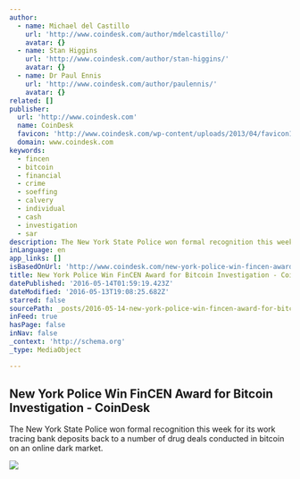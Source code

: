 ```yaml
---
author:
  - name: Michael del Castillo
    url: 'http://www.coindesk.com/author/mdelcastillo/'
    avatar: {}
  - name: Stan Higgins
    url: 'http://www.coindesk.com/author/stan-higgins/'
    avatar: {}
  - name: Dr Paul Ennis
    url: 'http://www.coindesk.com/author/paulennis/'
    avatar: {}
related: []
publisher:
  url: 'http://www.coindesk.com'
  name: CoinDesk
  favicon: 'http://www.coindesk.com/wp-content/uploads/2013/04/favicon1.ico?ffe887'
  domain: www.coindesk.com
keywords:
  - fincen
  - bitcoin
  - financial
  - crime
  - soeffing
  - calvery
  - individual
  - cash
  - investigation
  - sar
description: The New York State Police won formal recognition this week for its work tracing bank deposits back to a number of drug deals conducted in bitcoin on an online dark market.
inLanguage: en
app_links: []
isBasedOnUrl: 'http://www.coindesk.com/new-york-police-win-fincen-award-bitcoin-investigation/'
title: New York Police Win FinCEN Award for Bitcoin Investigation - CoinDesk
datePublished: '2016-05-14T01:59:19.423Z'
dateModified: '2016-05-13T19:08:25.682Z'
starred: false
sourcePath: _posts/2016-05-14-new-york-police-win-fincen-award-for-bitcoin-investigation-.md
inFeed: true
hasPage: false
inNav: false
_context: 'http://schema.org'
_type: MediaObject

---
```

<article style=""><h1>New York Police Win FinCEN Award for Bitcoin Investigation - CoinDesk</h1><p>The New York State Police won formal recognition this week for its work tracing bank deposits back to a number of drug deals conducted in bitcoin on an online dark market.</p><img src="http://media.coindesk.com/2016/05/shutterstock_7851709.jpg" /></article>